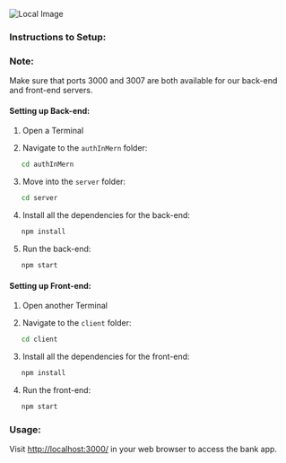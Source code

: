 ![Local Image](/client/src/Components/Assets/loginPageScreenshot.png)

### Instructions to Setup:

### Note:

Make sure that ports 3000 and 3007 are both available for our back-end and front-end servers.

#### Setting up Back-end:

1. Open a Terminal

2. Navigate to the `authInMern` folder:

```bash
   cd authInMern
```

3. Move into the `server` folder:

```bash
   cd server
```

4. Install all the dependencies for the back-end:

```bash
   npm install
```

5. Run the back-end:

```bash
   npm start
```

#### Setting up Front-end:

1. Open another Terminal

2. Navigate to the `client` folder:

```bash
   cd client
```

3. Install all the dependencies for the front-end:

```bash
   npm install
```

4. Run the front-end:

```bash
   npm start
```

### Usage:

Visit [http://localhost:3000/](http://localhost:3000/) in your web browser to access the bank app.
